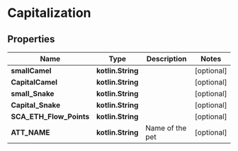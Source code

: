 
# Capitalization

## Properties
Name | Type | Description | Notes
------------ | ------------- | ------------- | -------------
**smallCamel** | **kotlin.String** |  |  [optional]
**CapitalCamel** | **kotlin.String** |  |  [optional]
**small_Snake** | **kotlin.String** |  |  [optional]
**Capital_Snake** | **kotlin.String** |  |  [optional]
**SCA_ETH_Flow_Points** | **kotlin.String** |  |  [optional]
**ATT_NAME** | **kotlin.String** | Name of the pet  |  [optional]



